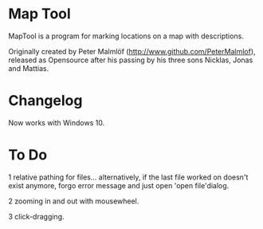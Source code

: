 # Map Tool

MapTool is a program for marking locations on a map with descriptions. 

Originally created by Peter Malmlöf (http://www.github.com/PeterMalmlof), released as Opensource after his passing by his three sons Nicklas, Jonas and Mattias.

# Changelog

Now works with Windows 10.

# To Do

1 relative pathing for files... alternatively, if the last file worked on doesn't exist anymore, forgo error message and just open 'open file'dialog.

2 zooming in and out with mousewheel.

3 click-dragging.
